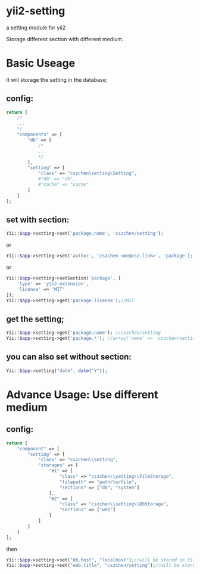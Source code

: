 # yii2-setting  
a setting module for yii2

Storage different section with different medium.

Basic Useage
============
It will storage the setting in the database;

config:  
---
```php
return [
    /*
    ... 
    */
    "components" => [
        "db" => [
            /*
            ... 
            */
        ],
        "setting" => [
            "class" => "cszchen\setting\Setting",
            #"db" => "db",
            #"cache" => "cache"
        ]
    ]
];
```

set with section:  
---
```php
Yii::$app->setting->set('package.name', 'cszchen/setting');
```
or
```php
Yii::$app->setting->set('author', 'cszchen <me@csz.link>', 'package');
```
or
```php
Yii::$app->setting->setSection('package', [
    'type' => 'yii2-extension',
    'license' => 'MIT'
]);
Yii::$app->setting->get('package.license');//MIT
```
get the setting;  
---

```php
Yii::$app->setting->get('package.name'); //cszchen/setting
Yii::$app->setting->get('package.*'); //array('name' => 'cszchen/setting', 'author' => 'cszchen <me@csz.link>') 
```

you can also set without section:  
---
```php
Yii::$app->setting("date", date("Y"));
```

Advance Usage: Use different medium
===================================

config:
-------
```php
return [
    "component" => [
        "setting" => [
            "class" => "cszchen\\setting",
            "storages" => [
                "#1" => [
                    "class" => "cszchen\\setting\\FileStorage",
                    "filepath" => "path/to/file",
                    "sections" => ["db", "system"]
                ],
                "#2" => [
                    "class" => "cszchen\\setting\\DbStorage",
                    "sections" => ["web"]
                ]
            ]
        ]
    ]
];
```

then
```php
Yii::$app->setting->set("db.host", "localhost");//will be stored in file.
Yii::$app->setting->set("web.title", "cszchen/setting");//will be stored in database.
```